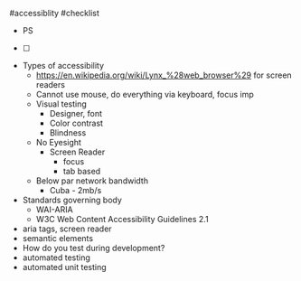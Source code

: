 #accessiblity #checklist
- PS 
- [ ]
- Types of accessibility
	- https://en.wikipedia.org/wiki/Lynx_%28web_browser%29 for screen readers
	- Cannot use mouse, do everything via keyboard, focus imp
	- Visual testing
		- Designer, font
		- Color contrast
		- Blindness
	- No Eyesight
		- Screen Reader
			- focus
			- tab based
	- Below par network bandwidth
		- Cuba - 2mb/s
-	Standards governing body
	- WAI-ARIA
	- W3C Web Content Accessibility Guidelines 2.1
-	aria tags, screen reader
-	semantic elements
-	How do you test during development?
-	automated testing
-	automated unit testing